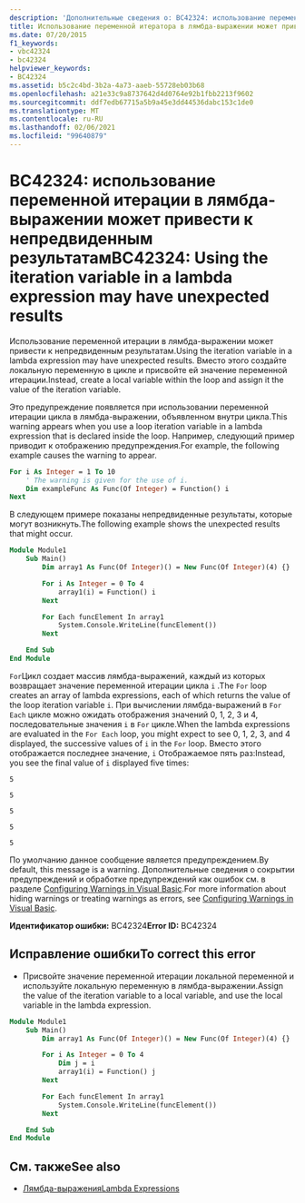```yaml
---
description: 'Дополнительные сведения о: BC42324: использование переменной итерации в лямбда-выражении может привести к непредвиденным результатам'
title: Использование переменной итератора в лямбда-выражении может привести к неожиданным результатам
ms.date: 07/20/2015
f1_keywords:
- vbc42324
- bc42324
helpviewer_keywords:
- BC42324
ms.assetid: b5c2c4bd-3b2a-4a73-aaeb-55728eb03b68
ms.openlocfilehash: a21e33c9a8737642d4d0764e92b1fbb2213f9602
ms.sourcegitcommit: ddf7edb67715a5b9a45e3dd44536dabc153c1de0
ms.translationtype: MT
ms.contentlocale: ru-RU
ms.lasthandoff: 02/06/2021
ms.locfileid: "99640879"
---
```

# <a name="bc42324-using-the-iteration-variable-in-a-lambda-expression-may-have-unexpected-results"></a><span data-ttu-id="ceb17-103">BC42324: использование переменной итерации в лямбда-выражении может привести к непредвиденным результатам</span><span class="sxs-lookup"><span data-stu-id="ceb17-103">BC42324: Using the iteration variable in a lambda expression may have unexpected results</span></span>

<span data-ttu-id="ceb17-104">Использование переменной итерации в лямбда-выражении может привести к непредвиденным результатам.</span><span class="sxs-lookup"><span data-stu-id="ceb17-104">Using the iteration variable in a lambda expression may have unexpected results.</span></span> <span data-ttu-id="ceb17-105">Вместо этого создайте локальную переменную в цикле и присвойте ей значение переменной итерации.</span><span class="sxs-lookup"><span data-stu-id="ceb17-105">Instead, create a local variable within the loop and assign it the value of the iteration variable.</span></span>

 <span data-ttu-id="ceb17-106">Это предупреждение появляется при использовании переменной итерации цикла в лямбда-выражении, объявленном внутри цикла.</span><span class="sxs-lookup"><span data-stu-id="ceb17-106">This warning appears when you use a loop iteration variable in a lambda expression that is declared inside the loop.</span></span> <span data-ttu-id="ceb17-107">Например, следующий пример приводит к отображению предупреждения.</span><span class="sxs-lookup"><span data-stu-id="ceb17-107">For example, the following example causes the warning to appear.</span></span>

```vb
For i As Integer = 1 To 10
    ' The warning is given for the use of i.
    Dim exampleFunc As Func(Of Integer) = Function() i
Next
```

 <span data-ttu-id="ceb17-108">В следующем примере показаны непредвиденные результаты, которые могут возникнуть.</span><span class="sxs-lookup"><span data-stu-id="ceb17-108">The following example shows the unexpected results that might occur.</span></span>

```vb
Module Module1
    Sub Main()
        Dim array1 As Func(Of Integer)() = New Func(Of Integer)(4) {}

        For i As Integer = 0 To 4
            array1(i) = Function() i
        Next

        For Each funcElement In array1
            System.Console.WriteLine(funcElement())
        Next

    End Sub
End Module
```

 <span data-ttu-id="ceb17-109">`For`Цикл создает массив лямбда-выражений, каждый из которых возвращает значение переменной итерации цикла `i` .</span><span class="sxs-lookup"><span data-stu-id="ceb17-109">The `For` loop creates an array of lambda expressions, each of which returns the value of the loop iteration variable `i`.</span></span> <span data-ttu-id="ceb17-110">При вычислении лямбда-выражений в `For Each` цикле можно ожидать отображения значений 0, 1, 2, 3 и 4, последовательные значения `i` в `For` цикле.</span><span class="sxs-lookup"><span data-stu-id="ceb17-110">When the lambda expressions are evaluated in the `For Each` loop, you might expect to see 0, 1, 2, 3, and 4 displayed, the successive values of `i` in the `For` loop.</span></span> <span data-ttu-id="ceb17-111">Вместо этого отображается последнее значение, `i` Отображаемое пять раз:</span><span class="sxs-lookup"><span data-stu-id="ceb17-111">Instead, you see the final value of `i` displayed five times:</span></span>

 `5`

 `5`

 `5`

 `5`

 `5`

 <span data-ttu-id="ceb17-112">По умолчанию данное сообщение является предупреждением.</span><span class="sxs-lookup"><span data-stu-id="ceb17-112">By default, this message is a warning.</span></span> <span data-ttu-id="ceb17-113">Дополнительные сведения о сокрытии предупреждений и обработке предупреждений как ошибок см. в разделе [Configuring Warnings in Visual Basic](/visualstudio/ide/configuring-warnings-in-visual-basic).</span><span class="sxs-lookup"><span data-stu-id="ceb17-113">For more information about hiding warnings or treating warnings as errors, see [Configuring Warnings in Visual Basic](/visualstudio/ide/configuring-warnings-in-visual-basic).</span></span>

 <span data-ttu-id="ceb17-114">**Идентификатор ошибки:** BC42324</span><span class="sxs-lookup"><span data-stu-id="ceb17-114">**Error ID:** BC42324</span></span>

## <a name="to-correct-this-error"></a><span data-ttu-id="ceb17-115">Исправление ошибки</span><span class="sxs-lookup"><span data-stu-id="ceb17-115">To correct this error</span></span>

- <span data-ttu-id="ceb17-116">Присвойте значение переменной итерации локальной переменной и используйте локальную переменную в лямбда-выражении.</span><span class="sxs-lookup"><span data-stu-id="ceb17-116">Assign the value of the iteration variable to a local variable, and use the local variable in the lambda expression.</span></span>

```vb
Module Module1
    Sub Main()
        Dim array1 As Func(Of Integer)() = New Func(Of Integer)(4) {}

        For i As Integer = 0 To 4
            Dim j = i
            array1(i) = Function() j
        Next

        For Each funcElement In array1
            System.Console.WriteLine(funcElement())
        Next

    End Sub
End Module
```

## <a name="see-also"></a><span data-ttu-id="ceb17-117">См. также</span><span class="sxs-lookup"><span data-stu-id="ceb17-117">See also</span></span>

- [<span data-ttu-id="ceb17-118">Лямбда-выражения</span><span class="sxs-lookup"><span data-stu-id="ceb17-118">Lambda Expressions</span></span>](../../programming-guide/language-features/procedures/lambda-expressions.md)
